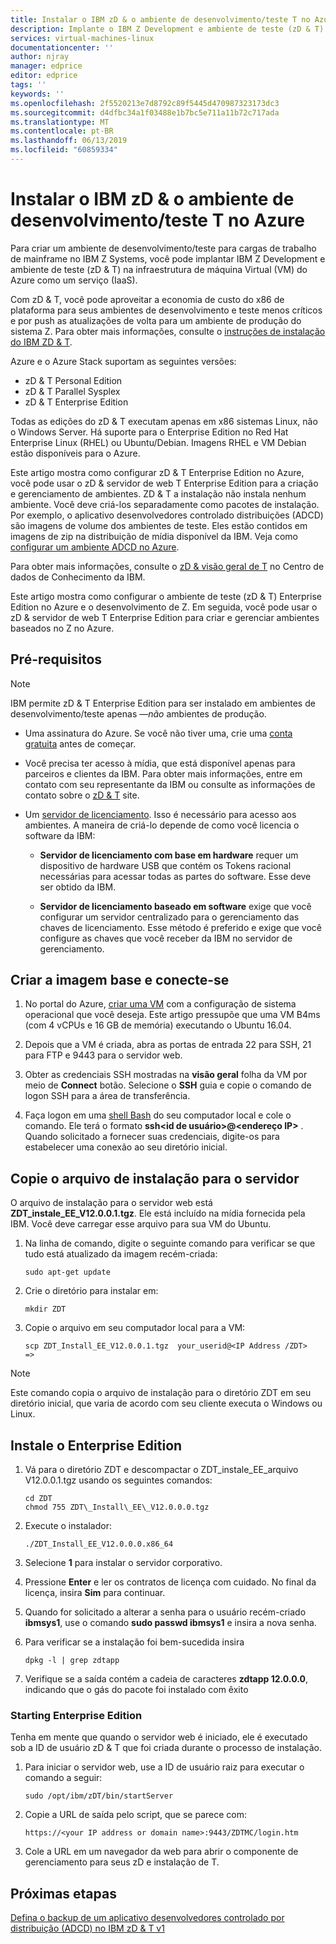 ```yaml
---
title: Instalar o IBM zD & o ambiente de desenvolvimento/teste T no Azure | Microsoft Docs
description: Implante o IBM Z Development e ambiente de teste (zD & T) na infraestrutura de máquina Virtual (VM) do Azure como um serviço (IaaS).
services: virtual-machines-linux
documentationcenter: ''
author: njray
manager: edprice
editor: edprice
tags: ''
keywords: ''
ms.openlocfilehash: 2f5520213e7d8792c89f5445d470987323173dc3
ms.sourcegitcommit: d4dfbc34a1f03488e1b7bc5e711a11b72c717ada
ms.translationtype: MT
ms.contentlocale: pt-BR
ms.lasthandoff: 06/13/2019
ms.locfileid: "60859334"
---
```

# <a name="install-ibm-zdt-devtest-environment-on-azure"></a>Instalar o IBM zD & o ambiente de desenvolvimento/teste T no Azure

Para criar um ambiente de desenvolvimento/teste para cargas de trabalho de mainframe no IBM Z Systems, você pode implantar IBM Z Development e ambiente de teste (zD & T) na infraestrutura de máquina Virtual (VM) do Azure como um serviço (IaaS).

Com zD & T, você pode aproveitar a economia de custo do x86 de plataforma para seus ambientes de desenvolvimento e teste menos críticos e por push as atualizações de volta para um ambiente de produção do sistema Z. Para obter mais informações, consulte o [instruções de instalação do IBM ZD & T](https://www-01.ibm.com/support/docview.wss?uid=swg24044565#INSTALL).

Azure e o Azure Stack suportam as seguintes versões:

- zD & T Personal Edition
- zD & T Parallel Sysplex
- zD & T Enterprise Edition

Todas as edições do zD & T executam apenas em x86 sistemas Linux, não o Windows Server. Há suporte para o Enterprise Edition no Red Hat Enterprise Linux (RHEL) ou Ubuntu/Debian. Imagens RHEL e VM Debian estão disponíveis para o Azure.

Este artigo mostra como configurar zD & T Enterprise Edition no Azure, você pode usar o zD & servidor de web T Enterprise Edition para a criação e gerenciamento de ambientes. ZD & T a instalação não instala nenhum ambiente. Você deve criá-los separadamente como pacotes de instalação. Por exemplo, o aplicativo desenvolvedores controlado distribuições (ADCD) são imagens de volume dos ambientes de teste. Eles estão contidos em imagens de zip na distribuição de mídia disponível da IBM. Veja como [configurar um ambiente ADCD no Azure](demo.md).

Para obter mais informações, consulte o [zD & visão geral de T](https://www.ibm.com/support/knowledgecenter/en/SSTQBD_12.0.0/com.ibm.zdt.overview.gs.doc/topics/c_product_overview.html) no Centro de dados de Conhecimento da IBM.

Este artigo mostra como configurar o ambiente de teste (zD & T) Enterprise Edition no Azure e o desenvolvimento de Z. Em seguida, você pode usar o zD & servidor de web T Enterprise Edition para criar e gerenciar ambientes baseados no Z no Azure.

## <a name="prerequisites"></a>Pré-requisitos

> [!NOTE]
> IBM permite zD & T Enterprise Edition para ser instalado em ambientes de desenvolvimento/teste apenas —*não* ambientes de produção.

- Uma assinatura do Azure. Se você não tiver uma, crie uma [conta gratuita](https://azure.microsoft.com/free/?WT.mc_id=A261C142F) antes de começar.

- Você precisa ter acesso à mídia, que está disponível apenas para parceiros e clientes da IBM. Para obter mais informações, entre em contato com seu representante da IBM ou consulte as informações de contato sobre o [zD & T](https://www.ibm.com/us-en/marketplace/z-systems-development-test-environment) site.

- Um [servidor de licenciamento](https://www.ibm.com/support/knowledgecenter/en/SSTQBD_12.0.0/com.ibm.zsys.rdt.tools.user.guide.doc/topics/zdt_ee.html). Isso é necessário para acesso aos ambientes. A maneira de criá-lo depende de como você licencia o software da IBM:

     - **Servidor de licenciamento com base em hardware** requer um dispositivo de hardware USB que contém os Tokens racional necessárias para acessar todas as partes do software. Esse deve ser obtido da IBM.

     - **Servidor de licenciamento baseado em software** exige que você configurar um servidor centralizado para o gerenciamento das chaves de licenciamento. Esse método é preferido e exige que você configure as chaves que você receber da IBM no servidor de gerenciamento.

## <a name="create-the-base-image-and-connect"></a>Criar a imagem base e conecte-se

1. No portal do Azure, [criar uma VM](/azure/virtual-machines/linux/quick-create-portal) com a configuração de sistema operacional que você deseja. Este artigo pressupõe que uma VM B4ms (com 4 vCPUs e 16 GB de memória) executando o Ubuntu 16.04.

2. Depois que a VM é criada, abra as portas de entrada 22 para SSH, 21 para FTP e 9443 para o servidor web.

3. Obter as credenciais SSH mostradas na **visão geral** folha da VM por meio de **Connect** botão. Selecione o **SSH** guia e copie o comando de logon SSH para a área de transferência.

4. Faça logon em uma [shell Bash](/azure/cloud-shell/quickstart) do seu computador local e cole o comando. Ele terá o formato **ssh\<id de usuário\>\@\<endereço IP\>** . Quando solicitado a fornecer suas credenciais, digite-os para estabelecer uma conexão ao seu diretório inicial.

## <a name="copy-the-installation-file-to-the-server"></a>Copie o arquivo de instalação para o servidor

O arquivo de instalação para o servidor web está **ZDT\_instale\_EE\_V12.0.0.1.tgz**. Ele está incluído na mídia fornecida pela IBM. Você deve carregar esse arquivo para sua VM do Ubuntu.

1. Na linha de comando, digite o seguinte comando para verificar se que tudo está atualizado da imagem recém-criada:

    ```
    sudo apt-get update
    ```

2. Crie o diretório para instalar em:

    ```
    mkdir ZDT
    ```

3. Copie o arquivo em seu computador local para a VM:

    ```
    scp ZDT_Install_EE_V12.0.0.1.tgz  your_userid@<IP Address /ZDT>   =>
    ```
    
> [!NOTE]
> Este comando copia o arquivo de instalação para o diretório ZDT em seu diretório inicial, que varia de acordo com seu cliente executa o Windows ou Linux.

## <a name="install-the-enterprise-edition"></a>Instale o Enterprise Edition

1. Vá para o diretório ZDT e descompactar o ZDT\_instale\_EE\_arquivo V12.0.0.1.tgz usando os seguintes comandos:

    ```
    cd ZDT
    chmod 755 ZDT\_Install\_EE\_V12.0.0.0.tgz
    ```

2. Execute o instalador:

    ```
    ./ZDT_Install_EE_V12.0.0.0.x86_64
    ```

3. Selecione **1** para instalar o servidor corporativo.

4. Pressione **Enter** e ler os contratos de licença com cuidado. No final da licença, insira **Sim** para continuar.

5. Quando for solicitado a alterar a senha para o usuário recém-criado **ibmsys1**, use o comando **sudo passwd ibmsys1** e insira a nova senha.

6. Para verificar se a instalação foi bem-sucedida insira

    ```
    dpkg -l | grep zdtapp
    ```

7. Verifique se a saída contém a cadeia de caracteres **zdtapp 12.0.0.0**, indicando que o gás do pacote foi instalado com êxito

### <a name="starting-enterprise-edition"></a>Starting Enterprise Edition

Tenha em mente que quando o servidor web é iniciado, ele é executado sob a ID de usuário zD & T que foi criada durante o processo de instalação.

1. Para iniciar o servidor web, use a ID de usuário raiz para executar o comando a seguir:

    ```
    sudo /opt/ibm/zDT/bin/startServer
    ```

2. Copie a URL de saída pelo script, que se parece com:

    ```
    https://<your IP address or domain name>:9443/ZDTMC/login.htm
    ```

3. Cole a URL em um navegador da web para abrir o componente de gerenciamento para seus zD e instalação de T.

## <a name="next-steps"></a>Próximas etapas

[Defina o backup de um aplicativo desenvolvedores controlado por distribuição (ADCD) no IBM zD & T v1](./demo.md)
